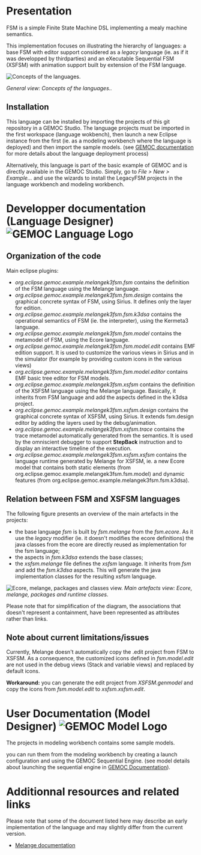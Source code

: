 # Presentation
FSM is a simple Finite State Machine DSL implementing a mealy machine semantics.

This implementation focuses on illustrating the hierarchy of languages: a base FSM with editor support 
considered as a _legacy_ language (ie. as if it was developped by thirdparties)
and an eXecutable Sequential FSM (XSFSM) with animation support built by extension of the FSM language.

![Concepts of the languages.](https://github.com/eclipse/gemoc-studio/raw/master/official_samples/sample.deployers/plugins/org.eclipse.gemoc.gemoc_language_workbench.sample.deployer/figures-gen/src/main/plantuml/LegacyFSM_language_concepts_figure.png)

*General view: Concepts of the languages..*

## Installation

This language can be installed by importing the projects of this git repository in a GEMOC Studio. 
The language projects must be imported in the first workspace (language wokbench), 
then launch a new Eclipse instance from the first (ie. as a modeling workbench where the language is deployed) 
and then import the sample models. 
(see [GEMOC documentation](http://gemoc.github.io/gemoc-studio/publish/guide/html_single/Guide.html#deploy-languages-chapter) 
for more details about the language deployment process)

Alternatively, this language is part of the basic example of GEMOC and is directly available in the GEMOC Studio. 
Simply, go to _File > New > Example..._ and use the wizards to install the LegacyFSM projects in the language workbench and modeling workbench. 

# Developper documentation (Language Designer) ![GEMOC Language Logo](http://gemoc.github.io/gemoc-studio/publish/guide/html_single/images/icons/IconeGemocLanguage_16.png)

## Organization of the code
Main eclipse plugins:
- _org.eclipse.gemoc.example.melangek3fsm.fsm_ contains the definition of the FSM language using the Melange language.
- _org.eclipse.gemoc.example.melangek3fsm.fsm.design_ contains the graphical concrete syntax of FSM, using Sirius. It defines only the layer for edition.
- _org.eclipse.gemoc.example.melangek3fsm.fsm.k3dsa_ contains the operational semantics of FSM (ie. the interpreter), using the Kermeta3 language.
- _org.eclipse.gemoc.example.melangek3fsm.fsm.model_ contains the metamodel of FSM, using the Ecore language.
- _org.eclipse.gemoc.example.melangek3fsm.fsm.model.edit_ contains EMF edition support. It is used to customize the various views in Sirius and in the simulator (for example by providing custom icons in the various views)
- _org.eclipse.gemoc.example.melangek3fsm.fsm.model.editor_ contains EMF basic tree editor for FSM models.
- _org.eclipse.gemoc.example.melangek3fsm.xsfsm_ contains the definition of the XSFSM language using the Melange language. Basically, it inherits from FSM language and add the aspects defined in the k3dsa project. 
- _org.eclipse.gemoc.example.melangek3fsm.xsfsm.design_ contains the graphical concrete syntax of XSFSM, using Sirius. It extends fsm.design editor by adding the layers used by the debug/animation.
- _org.eclipse.gemoc.example.melangek3fsm.xsfsm.trace_ contains the trace metamodel automatically generated from the semantics. It is used by the omniscient debugger to support __StepBack__ instruction and to display an interactive timeline of the execution.
- _org.eclipse.gemoc.example.melangek3fsm.xsfsm.xsfsm_ contains the language runtime generated by Melange for XSFSM, ie. a new Ecore model that contains both static elements (from org.eclipse.gemoc.example.melangek3fsm.fsm.model) 
and dynamic features (from org.eclipse.gemoc.example.melangek3fsm.fsm.k3dsa).

## Relation between FSM and XSFSM languages
The following figure presents an overview of the main artefacts in the projects:
- the base language _fsm_ is built by _fsm.melange_ from the _fsm.ecore_. As it use the _legacy_ modifier (ie. it doesn't modifies the ecore definitions) the java classes from the ecore are directly reused as implementation for the fsm language;
- the aspects in _fsm.k3dsa_ extends the base classes;
- the _xsfsm.melange_ file defines the _xsfsm_ language. It inherits from _fsm_ and add the _fsm.k3dsa_ aspects. This will generate the java implementation classes for the resulting xsfsm language.

![Ecore, melange, packages and classes view.](https://github.com/eclipse/gemoc-studio/raw/master/official_samples/sample.deployers/plugins/org.eclipse.gemoc.gemoc_language_workbench.sample.deployer/figures-gen/src/main/plantuml/LegacyFSM_language_figure.png)
*Main artefacts view: Ecore, melange, packages and runtime classes.*

Please note that for simplification of the diagram, the associations that doesn't represent a containment, have been represented as attributes rather than links.

## Note about current limitations/issues
Currently, Melange doesn't automatically copy the .edit project from FSM to XSFSM. As a consequence, the customized icons defined in _fsm.model.edit_ are 
not used in the debug views (Stack and variable views) and replaced by default icons.

__Workaround:__ you can generate the edit project from _XSFSM.genmodel_ and copy the icons from _fsm.model.edit_ to _xsfsm.xsfsm.edit_.


# User Documentation (Model Designer) ![GEMOC Model Logo](http://gemoc.github.io/gemoc-studio/publish/guide/html_single/images/icons/IconeGemocModel_16.png)

The projects in modeling workbench contains some sample models.

you can run them from the modeling workbench by creating a launch configuration and using the GEMOC Sequential Engine.
(see model details about launching the sequential engine in [GEMOC Documentation](http://gemoc.github.io/gemoc-studio/publish/guide/html_single/Guide.html#_executing_model_with_the_indexterm_primary_sequential_engine_primary_indexterm_sequential_engine)).

# Additionnal resources and related links
Please note that some of the document listed here may describe an early implementation of the language and may slightly differ from the current version.
- [Melange documentation](http://melange-lang.org/)

